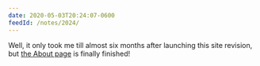 ```yaml
---
date: 2020-05-03T20:24:07-0600
feedId: /notes/2024/
---
```


Well, it only took me till almost six months after launching this site revision, but [the About page][about] is finally finished!

[about]: /about/